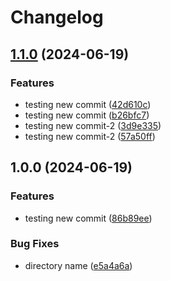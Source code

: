 # Changelog

## [1.1.0](https://github.com/parthpatel16/poc-release-please/compare/v1.0.0...v1.1.0) (2024-06-19)


### Features

* testing new commit ([42d610c](https://github.com/parthpatel16/poc-release-please/commit/42d610c7874ea6ce62ee741378338d69b0ef00c3))
* testing new commit ([b26bfc7](https://github.com/parthpatel16/poc-release-please/commit/b26bfc7d16308dae8fc4c5a560e8f6fa17163041))
* testing new commit-2 ([3d9e335](https://github.com/parthpatel16/poc-release-please/commit/3d9e33580e50aab7971d7c6353b86c840fe06754))
* testing new commit-2 ([57a50ff](https://github.com/parthpatel16/poc-release-please/commit/57a50ff20489bf3713e3679364c5bf6d87d030b2))

## 1.0.0 (2024-06-19)


### Features

* testing new commit ([86b89ee](https://github.com/parthpatel16/poc-release-please/commit/86b89eeddeebd5bde972f4689e406c4aee86ef48))


### Bug Fixes

* directory name ([e5a4a6a](https://github.com/parthpatel16/poc-release-please/commit/e5a4a6a51051c0f04bfe189d63e976708d1ee04d))
